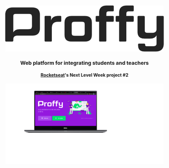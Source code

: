 <p align="center"><img src="web/src/assets/images/logo-black.svg" /></p>
<h3 align="center">Web platform for integrating students and teachers</h3> 
<h4 align="center"><a href="https://rocketseat.com.br/">Rocketseat</a>'s Next Level Week project #2</h4>
<p align="center"><img src="web/src/assets/preview/web.png" /></p>
